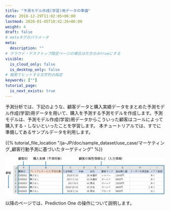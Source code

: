 ```yaml
---
title: "予測モデル作成(学習)用データの準備"
date: 2018-12-29T11:02:05+06:00
lastmod: 2020-01-05T10:42:26+06:00
weight: 4
draft: false
# metaタグのパラメータ
meta:
  description: ""
# クラウド・デスクトップ限定ページの場合は片方のみtrueにする
visible:
  is_cloud_only: false
  is_desktop_only: false
# 検索でヒットする文字列の指定
keywords: [""]
tutorial_page:
  is_next_exists: true
---
```


予測分析では、下記のような、顧客データと購入実績データをまとめた予測モデル作成(学習)用データを用いて、購入を予測する予測モデルを作成します。予測モデルは、予測モデル作成(学習)用データからこういった顧客はコールによって購入する・しないといったことを学習します。
本チュートリアルでは、すでに準備してあるサンプルデータを利用します。

{{% tutorial_file_location "/ja-JP/doc/sample_dataset/use_case/マーケティング_顧客行動予測に基づいたターゲティング" %}}

![](../img/t_slide4.png)

以降のページでは、Prediction One の操作について説明します。
